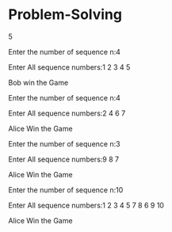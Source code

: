 # Problem-Solving
5

Enter the number of sequence n:4

Enter All sequence numbers:1 2 3 4 5

Bob win the Game

Enter the number of sequence n:4

Enter All sequence numbers:2 4 6 7

Alice Win the Game

Enter the number of sequence n:3

Enter All sequence numbers:9 8 7

Alice Win the Game

Enter the number of sequence n:10

Enter All sequence numbers:1 2 3 4 5 7 8 6 9 10

Alice Win the Game
